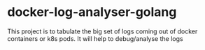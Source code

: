 # docker-log-analyser-golang
This project is to tabulate the big set of logs coming out of docker containers or k8s pods. It will help to debug/analyse the logs
